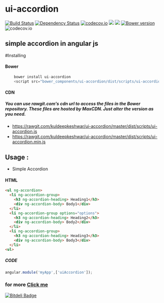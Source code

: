 
# ui-accordion
[![Build Status](https://travis-ci.org/kuldeepkeshwar/ui-accordion.svg?branch=master)](https://travis-ci.org/kuldeepkeshwar/ui-accordion)
[![Dependency Status](https://gemnasium.com/kuldeepkeshwar/ui-accordion.svg)](https://gemnasium.com/kuldeepkeshwar/ui-accordion)
[![codecov.io](https://codecov.io/github/angular-libs/ui-accordion/coverage.svg?branch=master)](https://codecov.io/github/angular-libs/ui-accordion?branch=master)
<a href="https://codeclimate.com/github/kuldeepkeshwar/ui-accordion"><img src="https://codeclimate.com/github/kuldeepkeshwar/ui-accordion/badges/gpa.svg" /></a>
<a href="https://codeclimate.com/github/kuldeepkeshwar/ui-accordion/coverage"><img src="https://codeclimate.com/github/kuldeepkeshwar/ui-accordion/badges/coverage.svg" /></a>
[![Bower version](https://badge.fury.io/bo/ui-accordion.svg)](https://badge.fury.io/bo/ui-accordion)
![codecov.io](https://codecov.io/github/angular-libs/ui-accordion/branch.svg?branch=master)
## simple accordion in angular js

#Installing
#### Bower
```javascript
    bower install ui-accordion
    <script src="bower_components/ui-accordion/dist/scripts/ui-accordion.js"></script>
```
#### CDN

##### You can use rawgit.com's cdn url to access the files in the Bower repository. These files are hosted by MaxCDN. Just alter the version as you need.

* https://rawgit.com/kuldeepkeshwar/ui-accordion/master/dist/scripts/ui-accordion.js
* https://rawgit.com/kuldeepkeshwar/ui-accordion/master/dist/scripts/ui-accordion.min.js

## Usage :

* Simple Accordion
  
#### HTML
```html
<ul ng-accordion>
  <li ng-accordion-group>
    <h3 ng-accordion-heading> Heading1</h3>
    <div ng-accordion-body> Body1</div>
  </li>
  <li ng-accordion-group options="options">
    <h3 ng-accordion-heading> Heading2</h3>
    <div ng-accordion-body> Body2</div>
  </li>
  <li ng-accordion-group>
    <h3 ng-accordion-heading> Heading3</h3>
    <div ng-accordion-body> Body3</div>
  </li>
<ul>
```
##### CODE
```javascript
angular.module('myApp',['uiAccordion']);
```
### for more [Click me](http://angular-libs.github.io/ui-accordion)


[![Bitdeli Badge](https://d2weczhvl823v0.cloudfront.net/angular-libs/ui-accordion/trend.png)](https://bitdeli.com/free "Bitdeli Badge")

